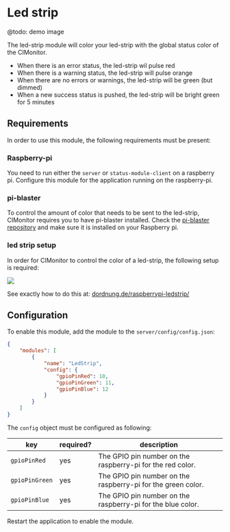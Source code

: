 # Led strip

@todo: demo image

The led-strip module will color your led-strip with the global status color of the CIMonitor.

- When there is an error status, the led-strip wil pulse red
- When there is a warning status, the led-strip will pulse orange
- When there are no errors or warnings, the led-strip will be green (but dimmed)
- When a new success status is pushed, the led-strip will be bright green for 5 minutes

## Requirements

In order to use this module, the following requirements must be present:

### Raspberry-pi

You need to run either the `server` or `status-module-client` on a raspberry pi. Configure this module
for the application running on the raspberry-pi.

### pi-blaster

To control the amount of color that needs to be sent to the led-strip, CIMonitor requires
you to have pi-blaster installed. Check the
[pi-blaster repository](https://github.com/sarfata/pi-blaster) and make sure it is
installed on your Raspberry pi.

### led strip setup

In order for CIMonitor to control the color of a led-strip, the following setup is required:

![](https://dordnung.de/raspberrypi-ledstrip/img/rgb/small/finished_2.jpg?ver=1.0)

See exactly how to do this at:
[dordnung.de/raspberrypi-ledstrip/](https://dordnung.de/raspberrypi-ledstrip/)

## Configuration

To enable this module, add the module to the `server/config/config.json`:

```json
{
    "modules": [
        {
            "name": "LedStrip",
            "config": {
                "gpioPinRed": 10,
                "gpioPinGreen": 11,
                "gpioPinBlue": 12
            }
        }
    ]
}
```

The `config` object must be configured as following:

| key            | required? | description                                                  |
| -------------- | --------- | ------------------------------------------------------------ |
| `gpioPinRed`   | yes       | The GPIO pin number on the raspberry-pi for the red color.   |
| `gpioPinGreen` | yes       | The GPIO pin number on the raspberry-pi for the green color. |
| `gpioPinBlue`  | yes       | The GPIO pin number on the raspberry-pi for the blue color.  |

Restart the application to enable the module.
